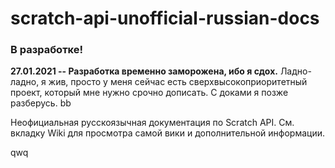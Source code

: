 # scratch-api-unofficial-russian-docs
### В разработке!
**27.01.2021 -- Разработка временно заморожена, ибо я сдох.**
Ладно-ладно, я жив, просто у меня сейчас есть сверхвысокоприоритетный проект, который мне нужно срочно дописать. С доками я позже разберусь. bb

Неофициальная русскоязычная документация по Scratch API.
См. вкладку Wiki для просмотра самой вики и дополнительной информации.

qwq
